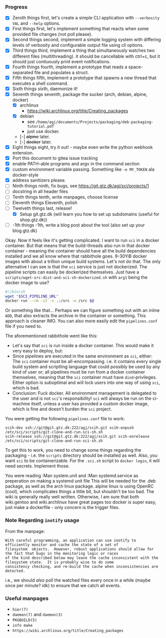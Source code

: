 ### Progress
 - [x] Zeroth things first, let's create a simple CLI application with `--verbosity VAL` and `--help` options.
 - [x] First things first, let's implement something that reacts when some provided file changes (not poll please).
 - [x] Second things second, implement a simple logging system with differing levels of verbosity and configurable
       output file using cli options.
 - [x] Third things third, implement a thing that simultaneously watches two different files (multithreading).
       it should be cancellable with ctrl+c, but it should just contiuously print event notifications.
 - [x] Fourth things fourth, implement a prototype that reads a space-separated file and populates a struct.
 - [x] Fifth things fifth, implement a prototype that spawns a new thread that executes a shell command.
 - [x] Sixth things sixth, daemonize it!
 - [x] Seventh things seventh, package the sucker (arch, debian, alpine, docker)
    - [x] archlinux
         - https://wiki.archlinux.org/title/Creating_packages
    - [x] debian
         - see `/home/agj/documents/Projects/packaging/deb-packaging-tutorial.pdf`
         - just use docker.
    - [-] ~~alpine~~ later.
    - [-] ~~docker~~ later.
 - [x] Eight things eight, try it out! - maybe even write the python webhook extension.
  - [x] Port this document to gitea issue tracking
  - [x] enable PATH-able programs and argv in the command section
  - [x] custom environment variable passing. Something like `-e MY_TOKEN` ala docker-style
  - [x] address sanitizers please.
 - [ ] Ninth things ninth, fix bugs, see https://git.gtz.dk/agj/sci/projects/1
  - [ ] docstring in all header files
 - [ ] Tenth things tenth, write manpages, choose license
 - [ ] Eleventh things Eleventh, polish
 - [ ] Twelveth things last, release!
   - [x] Setup git.gtz.dk (will learn you how to set up subdomains (useful for shop.gtz.dk))
 - [ ] -1th things -1th, write a blog post about the tool (also set up your blog.gtz.dk)

Okay. Now it feels like it's getting complicated. I want to run `sci` in a docker container. But that means
that the build-threads also run in that docker container - meaning the container should have all the build dependencies
installed and we all know where that rabbithole goes. 9-30YiB docker images with about a trillion unique build systems.
Let's not do that.
The only alternative I can see is that the `sci` service is just not dockerized. The pipeline scripts can easily be
dockerized themselves. Just have a `scripts/wget-src-dist-and-sci-sh-dockerized.sh` with `arg1` being the docker image
to use?
```sh
#!/bin/sh
wget "$SCI_PIPELINE_URL"
docker run --rm -it -v .:/src -w /src $@
```
Or something like that... Perhaps we can figure something out with an inline `ADD`, that also extracts the archive in
the container or something. This approach is cleaner IMO. You can also more easily edit the `pipelines.conf` file if you
need to.

The aforementioned rabbithole went like this:
 - Let's say that `sci` is run inside a docker container.
   This would make it very easy to deploy, but:
 - Since pipelines are executed in the same environment as `sci`, either:
   The `sci` container must be all-encompassing. i.e. it contains every single build system and scriptling language that
   could possibly be used by any kind of user or; all pipelines must be run from a docker container themselves, meaning
   that the `sci` container must have `dind`-privileges. Either option is suboptimal and will lock users into one way of
   using `sci`, which is bad.
 - Conclusion: Fuck docker. All environment management is delegated to the user and is not `sci`'s responsibility!
   `sci` will always be run on the ci-machine itself, unless a user has provided a custom docker image, which is fine
   and doesn't burden the `sci` project.

You were getting the following `pipelines.conf` file to work:
```
scih-dev ssh://git@git.gtz.dk:222/agj/scih.git scih-onpush /etc/sci/scripts/git-clone-and-run-sci-sh.sh
scih-release ssh://git@git.gtz.dk:222/agj/scih.git scih-onrelease /etc/sci/scripts/git-clone-and-run-sci-sh.sh
```
To get this to work, you need to change some things regarding the packaging - i.e. the `scripts` directory should be
installed as well. Also, you want `sci` to be containerizable.
For the `.sci.sh` script to `docker login`, it will need secrets. Implement those.

You were reading :Man system.unit and :Man systemd.service as preperation on making a systemd unit file
This will be needed for the .deb package, as well as the arch linux package.
alpine linux is using OpenRC (cool), which complicates things a little bit, but shouldn't be too bad. The wiki is
generally really well written. Otherwise, I am sure that both wiki.gentoo and wiki.archlinux have great pages too
docker is super easy, just make a dockerfile - only concern is the trigger files.

### Note Regarding `inotify` usage
From the manpage:
```
With careful programming, an application can use inotify to efficiently monitor and cache the state of a set of
filesystem  objects.  However, robust applications should allow for the fact that bugs in the monitoring logic or races
of the kind described below may leave the cache inconsistent with the filesystem state.  It is probably wise to do some
consistency checking, and re‐build the cache when inconsistencies are detected.
```
i.e., we should _also_ poll the watched files every once in a while (maybe once per minute? idk) to ensure that we catch
all events.

### Useful manpages
 - `hier(7)`
 - `daemon(7)` and `daemon(3)`
 - `PKGBUILD(5)`
 - `info make`
 - `https://wiki.archlinux.org/title/Creating_packages`
